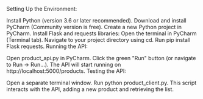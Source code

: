 Setting Up the Environment:

Install Python (version 3.6 or later recommended).
Download and install PyCharm (Community version is free).
Create a new Python project in PyCharm.
Install Flask and requests libraries:
Open the terminal in PyCharm (Terminal tab).
Navigate to your project directory using cd.
Run pip install Flask requests.
Running the API:

Open product_api.py in PyCharm.
Click the green "Run" button (or navigate to Run -> Run...).
The API will start running on http://localhost:5000/products.
Testing the API:

Open a separate terminal window.
Run python product_client.py.
This script interacts with the API, adding a new product and retrieving the list.
